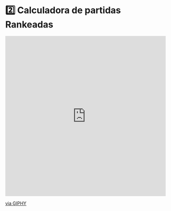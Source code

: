  # 2️⃣ Calculadora de partidas Rankeadas

 <div style="width:100%;height:0;padding-bottom:100%;position:relative;"><iframe src="https://giphy.com/embed/eDDrmbtY0aSAII8ffT" width="100%" height="100%" style="position:absolute" frameBorder="0" class="giphy-embed" allowFullScreen></iframe></div><p><a href="https://giphy.com/gifs/shecodesio-swipe-up-computer-congratulations-eDDrmbtY0aSAII8ffT">via GIPHY</a></p>
